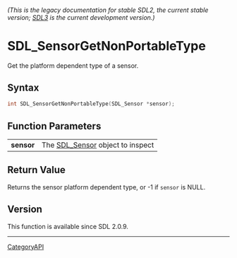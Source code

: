 ###### (This is the legacy documentation for stable SDL2, the current stable version; [SDL3](https://wiki.libsdl.org/SDL3/) is the current development version.)
# SDL_SensorGetNonPortableType

Get the platform dependent type of a sensor.

## Syntax

```c
int SDL_SensorGetNonPortableType(SDL_Sensor *sensor);

```

## Function Parameters

|                |                                                |
| -------------- | ---------------------------------------------- |
| **sensor**     | The [SDL_Sensor](SDL_Sensor.md) object to inspect |

## Return Value

Returns the sensor platform dependent type, or -1 if `sensor` is NULL.

## Version

This function is available since SDL 2.0.9.

----
[CategoryAPI](CategoryAPI.md)
